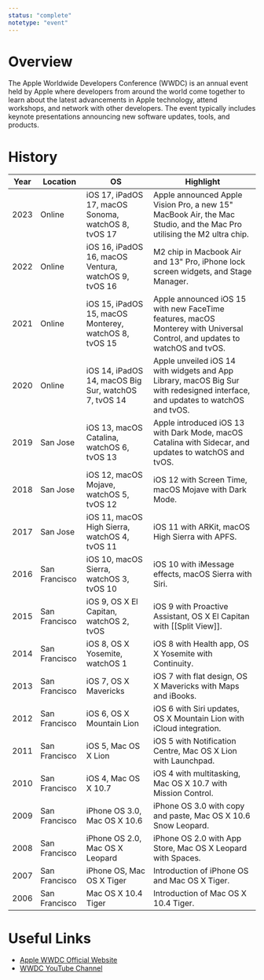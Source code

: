 ```yaml
---
status: "complete"
notetype: "event"
---
```

# Overview
The Apple Worldwide Developers Conference (WWDC) is an annual event held by Apple where developers from around the world come together to learn about the latest advancements in Apple technology, attend workshops, and network with other developers. The event typically includes keynote presentations announcing new software updates, tools, and products.

# History
| Year | Location      | OS                                                    | Highlight                                                                                                                     |
| ---- | ------------- | ----------------------------------------------------- | ----------------------------------------------------------------------------------------------------------------------------- |
| 2023 | Online        | iOS 17, iPadOS 17, macOS Sonoma, watchOS 8, tvOS 17   | Apple announced Apple Vision Pro, a new 15" MacBook Air, the Mac Studio, and the Mac Pro  utilising the M2 ultra chip.        |
| 2022 | Online        | iOS 16, iPadOS 16, macOS Ventura, watchOS 9, tvOS 16  | M2 chip in Macbook Air and 13" Pro, iPhone lock screen widgets, and Stage Manager.                                            |
| 2021 | Online        | iOS 15, iPadOS 15, macOS Monterey, watchOS 8, tvOS 15 | Apple announced iOS 15 with new FaceTime features, macOS Monterey with Universal Control, and updates to watchOS and tvOS.    |
| 2020 | Online        | iOS 14, iPadOS 14, macOS Big Sur, watchOS 7, tvOS 14  | Apple unveiled iOS 14 with widgets and App Library, macOS Big Sur with redesigned interface, and updates to watchOS and tvOS. |
| 2019 | San Jose      | iOS 13, macOS Catalina, watchOS 6, tvOS 13            | Apple introduced iOS 13 with Dark Mode, macOS Catalina with Sidecar, and updates to watchOS and tvOS.                         |
| 2018 | San Jose      | iOS 12, macOS Mojave, watchOS 5, tvOS 12              | iOS 12 with Screen Time, macOS Mojave with Dark Mode.                                                                         |
| 2017 | San Jose      | iOS 11, macOS High Sierra, watchOS 4, tvOS 11         | iOS 11 with ARKit, macOS High Sierra with APFS.                                                                               |
| 2016 | San Francisco | iOS 10, macOS Sierra, watchOS 3, tvOS 10              | iOS 10 with iMessage effects, macOS Sierra with Siri.                                                                         |
| 2015 | San Francisco | iOS 9, OS X El Capitan, watchOS 2, tvOS               | iOS 9 with Proactive Assistant, OS X El Capitan with [[Split View]].                                                          |
| 2014 | San Francisco | iOS 8, OS X Yosemite, watchOS 1                       | iOS 8 with Health app, OS X Yosemite with Continuity.                                                                         |
| 2013 | San Francisco | iOS 7, OS X Mavericks                                 | iOS 7 with flat design, OS X Mavericks with Maps and iBooks.                                                                  |
| 2012 | San Francisco | iOS 6, OS X Mountain Lion                             | iOS 6 with Siri updates, OS X Mountain Lion with iCloud integration.                                                          |
| 2011 | San Francisco | iOS 5, Mac OS X Lion                                  | iOS 5 with Notification Centre, Mac OS X Lion with Launchpad.                                                                 |
| 2010 | San Francisco | iOS 4, Mac OS X 10.7                                  | iOS 4 with multitasking, Mac OS X 10.7 with Mission Control.                                                                  |
| 2009 | San Francisco | iPhone OS 3.0, Mac OS X 10.6                          | iPhone OS 3.0 with copy and paste, Mac OS X 10.6 Snow Leopard.                                                                |
| 2008 | San Francisco | iPhone OS 2.0, Mac OS X Leopard                       | iPhone OS 2.0 with App Store, Mac OS X Leopard with Spaces.                                                                   |
| 2007 | San Francisco | iPhone OS, Mac OS X Tiger                             | Introduction of iPhone OS and Mac OS X Tiger.                                                                                 |
| 2006 | San Francisco | Mac OS X 10.4 Tiger                                   | Introduction of Mac OS X 10.4 Tiger.                                                                                          |

# Useful Links
- [Apple WWDC Official Website](https://developer.apple.com/wwdc/)
- [WWDC YouTube Channel](https://www.youtube.com/user/Apple)
